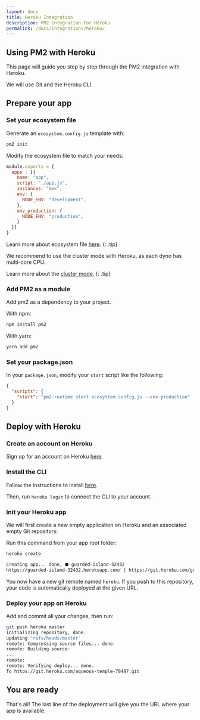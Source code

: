 ```yaml
---
layout: docs
title: Heroku Integration
description: PM2 integration for Heroku
permalink: /docs/integrations/heroku/
---
```


## Using PM2 with Heroku

This page will guide you step by step through the PM2 integration with Heroku.

We will use Git and the Heroku CLI.

## Prepare your app

### Set your ecosystem file

Generate an `ecosystem.config.js` template with:

```bash
pm2 init
```

Modify the ecosystem file to match your needs:

```javascript
module.exports = {
  apps : [{
    name: "app",
    script: "./app.js",
    instances: "max",
    env: {
      NODE_ENV: "development",
    },
    env_production: {
      NODE_ENV: "production",
    }
  }]
}
```

Learn more about ecosystem file [here](/docs/usage/application-declaration/).
{: .tip}

We recommend to use the cluster mode with Heroku, as each dyno has multi-core CPU.

 Learn more about the [cluster mode](/docs/usage/cluster-mode/).
{: .tip}

### Add PM2 as a module

Add pm2 as a dependency to your project.

With npm:

```bash
npm install pm2
```

With yarn:

```bash
yarn add pm2
```

### Set your package.json

In your `package.json`, modify your `start` script like the following:

```json
{
  "scripts": {
    "start": "pm2-runtime start ecosystem.config.js --env production"
  }
}
```

## Deploy with Heroku

### Create an account on Heroku

Sign up for an account on Heroku [here](https://signup.heroku.com/).

### Install the CLI

Follow the instructions to install [here](https://devcenter.heroku.com/articles/heroku-cli).

Then, run `heroku login` to connect the CLI to your account.

### Init your Heroku app

We will first create a new empty application on Heroku and an associated empty Git repository.

Run this command from your app root folder:
```bash
heroku create

Creating app... done, ⬢ guarded-island-32432
https://guarded-island-32432.herokuapp.com/ | https://git.heroku.com/guarded-island-32432.git
```

You now have a new git remote named `heroku`. If you push to this repository, your code is automatically deployed at the given URL.

### Deploy your app on Heroku

Add and commit all your changes, then run:

```bash
git push heroku master
Initializing repository, done.
updating 'refs/heads/master'
remote: Compressing source files... done.
remote: Building source:
...
remote:
remote: Verifying deploy... done.
To https://git.heroku.com/aqueous-temple-78487.git
```

## You are ready

That's all! The last line of the deployment will give you the URL where your app is available.

